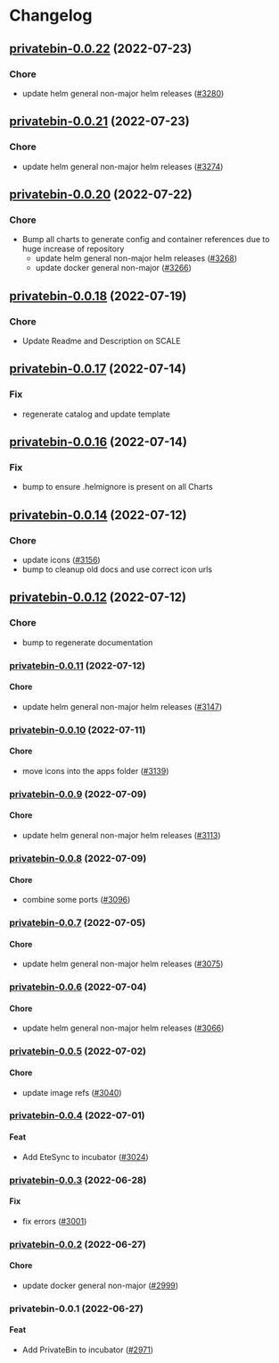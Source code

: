 # Changelog



## [privatebin-0.0.22](https://github.com/truecharts/apps/compare/privatebin-0.0.21...privatebin-0.0.22) (2022-07-23)

### Chore

- update helm general non-major helm releases ([#3280](https://github.com/truecharts/apps/issues/3280))




## [privatebin-0.0.21](https://github.com/truecharts/apps/compare/privatebin-0.0.20...privatebin-0.0.21) (2022-07-23)

### Chore

- update helm general non-major helm releases ([#3274](https://github.com/truecharts/apps/issues/3274))




## [privatebin-0.0.20](https://github.com/truecharts/apps/compare/privatebin-0.0.18...privatebin-0.0.20) (2022-07-22)

### Chore

- Bump all charts to generate config and container references due to huge increase of repository
  - update helm general non-major helm releases ([#3268](https://github.com/truecharts/apps/issues/3268))
  - update docker general non-major ([#3266](https://github.com/truecharts/apps/issues/3266))



## [privatebin-0.0.18](https://github.com/truecharts/apps/compare/privatebin-0.0.17...privatebin-0.0.18) (2022-07-19)

### Chore

- Update Readme and Description on SCALE



## [privatebin-0.0.17](https://github.com/truecharts/apps/compare/privatebin-0.0.16...privatebin-0.0.17) (2022-07-14)

### Fix

- regenerate catalog and update template



## [privatebin-0.0.16](https://github.com/truecharts/apps/compare/privatebin-0.0.14...privatebin-0.0.16) (2022-07-14)

### Fix

- bump to ensure .helmignore is present on all Charts



## [privatebin-0.0.14](https://github.com/truecharts/apps/compare/privatebin-0.0.12...privatebin-0.0.14) (2022-07-12)

### Chore

- update icons ([#3156](https://github.com/truecharts/apps/issues/3156))
- bump to cleanup old docs and use correct icon urls



## [privatebin-0.0.12](https://github.com/truecharts/apps/compare/privatebin-0.0.11...privatebin-0.0.12) (2022-07-12)

### Chore

- bump to regenerate documentation



<a name="privatebin-0.0.11"></a>
### [privatebin-0.0.11](https://github.com/truecharts/apps/compare/privatebin-0.0.10...privatebin-0.0.11) (2022-07-12)

#### Chore

* update helm general non-major helm releases ([#3147](https://github.com/truecharts/apps/issues/3147))



<a name="privatebin-0.0.10"></a>
### [privatebin-0.0.10](https://github.com/truecharts/apps/compare/privatebin-0.0.9...privatebin-0.0.10) (2022-07-11)

#### Chore

* move icons into the apps folder ([#3139](https://github.com/truecharts/apps/issues/3139))



<a name="privatebin-0.0.9"></a>
### [privatebin-0.0.9](https://github.com/truecharts/apps/compare/privatebin-0.0.8...privatebin-0.0.9) (2022-07-09)

#### Chore

* update helm general non-major helm releases ([#3113](https://github.com/truecharts/apps/issues/3113))



<a name="privatebin-0.0.8"></a>
### [privatebin-0.0.8](https://github.com/truecharts/apps/compare/privatebin-0.0.7...privatebin-0.0.8) (2022-07-09)

#### Chore

* combine some ports ([#3096](https://github.com/truecharts/apps/issues/3096))



<a name="privatebin-0.0.7"></a>
### [privatebin-0.0.7](https://github.com/truecharts/apps/compare/privatebin-0.0.6...privatebin-0.0.7) (2022-07-05)

#### Chore

* update helm general non-major helm releases ([#3075](https://github.com/truecharts/apps/issues/3075))



<a name="privatebin-0.0.6"></a>
### [privatebin-0.0.6](https://github.com/truecharts/apps/compare/privatebin-0.0.5...privatebin-0.0.6) (2022-07-04)

#### Chore

* update helm general non-major helm releases ([#3066](https://github.com/truecharts/apps/issues/3066))



<a name="privatebin-0.0.5"></a>
### [privatebin-0.0.5](https://github.com/truecharts/apps/compare/privatebin-0.0.4...privatebin-0.0.5) (2022-07-02)

#### Chore

* update image refs ([#3040](https://github.com/truecharts/apps/issues/3040))



<a name="privatebin-0.0.4"></a>
### [privatebin-0.0.4](https://github.com/truecharts/apps/compare/privatebin-0.0.3...privatebin-0.0.4) (2022-07-01)

#### Feat

* Add EteSync to incubator ([#3024](https://github.com/truecharts/apps/issues/3024))



<a name="privatebin-0.0.3"></a>
### [privatebin-0.0.3](https://github.com/truecharts/apps/compare/privatebin-0.0.2...privatebin-0.0.3) (2022-06-28)

#### Fix

* fix errors ([#3001](https://github.com/truecharts/apps/issues/3001))



<a name="privatebin-0.0.2"></a>
### [privatebin-0.0.2](https://github.com/truecharts/apps/compare/privatebin-0.0.1...privatebin-0.0.2) (2022-06-27)

#### Chore

* update docker general non-major ([#2999](https://github.com/truecharts/apps/issues/2999))



<a name="privatebin-0.0.1"></a>
### privatebin-0.0.1 (2022-06-27)

#### Feat

* Add PrivateBin to incubator ([#2971](https://github.com/truecharts/apps/issues/2971))
